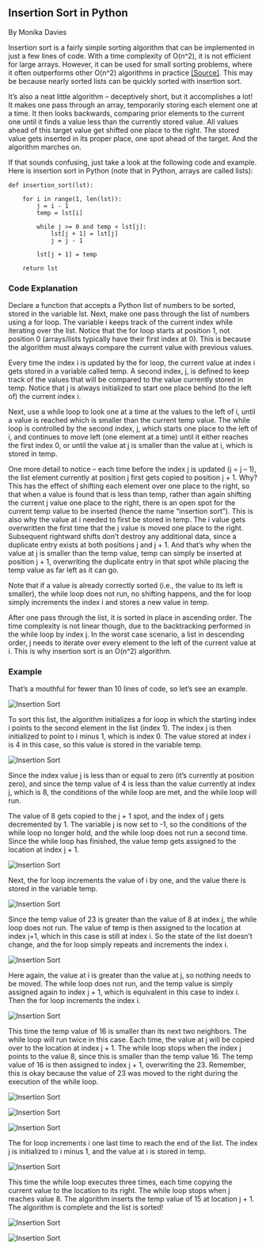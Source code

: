 ## Insertion Sort in Python
By Monika Davies

Insertion sort is a fairly simple sorting algorithm that can be implemented in just a few lines of code. With a time
complexity of O(n^2), it is not efficient for large arrays. However, it can be used for small sorting problems,
where it often outperforms other O(n^2) algorithms in practice [[Source]](https://en.wikipedia.org/wiki/Insertion_sort).  This may be because nearly sorted lists can be
quickly sorted with insertion sort.

It’s also a neat little algorithm – deceptively short, but it accomplishes a lot! It makes one pass through an array, temporarily storing each element one at a time. It then looks backwards, comparing prior elements to the current one until it finds a value less than the currently stored value. All values ahead of this target value get shifted one place to the right. The stored value gets inserted in its proper place, one spot ahead of the target. And the algorithm marches on.

If that sounds confusing, just take a look at the following code and example. Here is insertion sort in Python (note
that in Python, arrays are called lists):

```
def insertion_sort(lst):

    for i in range(1, len(lst)):
        j = i - 1
        temp = lst[i]

        while j >= 0 and temp < lst[j]:
            lst[j + 1] = lst[j]
            j = j - 1

        lst[j + 1] = temp

    return lst
```

### Code Explanation

Declare a function that accepts a Python list of numbers to be sorted, stored in the variable lst. Next, make one pass through the list of numbers using a for loop. The variable i keeps track of the current index while iterating over the list. Notice that the for loop starts at position 1, not position 0 (arrays/lists typically have their first index at 0). This is because the algorithm must always compare the current value with previous values.

Every time the index i is updated by the for loop, the current value at index i gets stored in a variable called temp. A second index, j, is defined to keep track of the values that will be compared to the value currently stored in temp. Notice that j is always initialized to start one place behind (to the left of) the current index i.

Next, use a while loop to look one at a time at the values to the left of i, until a value is reached which is smaller than the current temp value. The while loop is controlled by the second index, j, which starts one place to the left of i, and continues to move left (one element at a time) until it either reaches the first index 0, or until the value at j is smaller than the value at i, which is stored in temp.

One more detail to notice – each time before the index j is updated (j = j – 1), the list element currently at position j first gets copied to position j + 1. Why? This has the effect of shifting each element over one place to the right, so that when a value is found that is less than temp, rather than again shifting the current j value one place to the right, there is an open spot for the current temp value to be inserted (hence the name “insertion sort”). This is also why the value at i needed to first be stored in temp. The i value gets overwritten the first time that the j value is moved one place to the right. Subsequent rightward shifts don’t destroy any additional data, since a duplicate entry exists at both positions j and j + 1. And that’s why when the value at j is smaller than the temp value, temp can simply be inserted at position j + 1, overwriting the duplicate entry in that spot while placing the temp value as far left as it can go.

Note that if a value is already correctly sorted (i.e., the value to its left is smaller), the while loop does not run, no shifting happens, and the for loop simply increments the index i and stores a new value in temp.

After one pass through the list, it is sorted in place in ascending order. The time complexity is not linear though,
due to the backtracking performed in the while loop by index j. In the worst case scenario, a list in descending order, j needs to iterate over every element to the left of the current value at i. This is why insertion sort is an O(n^2) algorithm.

### Example

That’s a mouthful for fewer than 10 lines of code, so let’s see an example.

![Insertion Sort](images/is1.png)

To sort this list, the algorithm initializes a for loop in which the starting index i points to the second element in the list (index 1). The index j is then initialized to point to i minus 1, which is index 0. The value stored at index i is 4 in this case, so this value is stored in the variable temp.

![Insertion Sort](images/is2.png)

Since the index value j is less than or equal to zero (it’s currently at position zero), and since the temp value of 4 is less than the value currently at index j, which is 8, the conditions of the while loop are met, and the while loop will run.

The value of 8 gets copied to the j + 1 spot, and the index of j gets decremented by 1. The variable j is now set to -1, so the conditions of the while loop no longer hold, and the while loop does not run a second time. Since the while loop has finished, the value temp gets assigned to the location at index j + 1.

![Insertion Sort](images/is3.png)

Next, the for loop increments the value of i by one, and the value there is stored in the variable temp.

![Insertion Sort](images/is4.png)

Since the temp value of 23 is greater than the value of 8 at index j, the while loop does not run. The value of temp is then assigned to the location at index j+1, which in this case is still at index i. So the state of the list doesn’t change, and the for loop simply repeats and increments the index i.

![Insertion Sort](images/is5.png)

Here again, the value at i is greater than the value at j, so nothing needs to be moved. The while loop does not run, and the temp value is simply assigned again to index j + 1, which is equivalent in this case to index i. Then the for loop increments the index i.

![Insertion Sort](images/is6.png)

This time the temp value of 16 is smaller than its next two neighbors. The while loop will run twice in this case. Each time, the value at j will be copied over to the location at index j + 1. The while loop stops when the index j points to the value 8, since this is smaller than the temp value 16. The temp value of 16 is then assigned to index j + 1, overwriting the 23. Remember, this is okay because the value of 23 was moved to the right during the execution of the while loop.

![Insertion Sort](images/is7.png)

![Insertion Sort](images/is8.png)

![Insertion Sort](images/is9.png)

The for loop increments i one last time to reach the end of the list. The index j is initialized to i minus 1, and the
value at i is stored in temp.

![Insertion Sort](images/is10.png)

This time the while loop executes three times, each time copying the current value to the location to its right. The while loop stops when j reaches value 8. The algorithm inserts the temp value of 15 at location j + 1. The algorithm is complete and the list is sorted!

![Insertion Sort](images/is11.png)

![Insertion Sort](images/is12.png)




